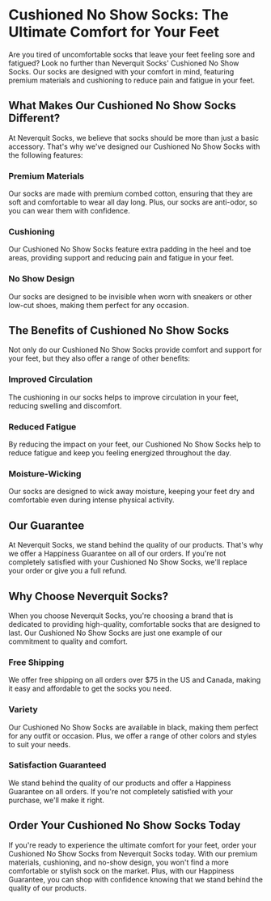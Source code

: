 # Cushioned No Show Socks: The Ultimate Comfort for Your Feet

Are you tired of uncomfortable socks that leave your feet feeling sore and fatigued? Look no further than Neverquit Socks' Cushioned No Show Socks. Our socks are designed with your comfort in mind, featuring premium materials and cushioning to reduce pain and fatigue in your feet.

## What Makes Our Cushioned No Show Socks Different?

At Neverquit Socks, we believe that socks should be more than just a basic accessory. That's why we've designed our Cushioned No Show Socks with the following features:

### Premium Materials

Our socks are made with premium combed cotton, ensuring that they are soft and comfortable to wear all day long. Plus, our socks are anti-odor, so you can wear them with confidence.

### Cushioning

Our Cushioned No Show Socks feature extra padding in the heel and toe areas, providing support and reducing pain and fatigue in your feet.

### No Show Design

Our socks are designed to be invisible when worn with sneakers or other low-cut shoes, making them perfect for any occasion.

## The Benefits of Cushioned No Show Socks

Not only do our Cushioned No Show Socks provide comfort and support for your feet, but they also offer a range of other benefits:

### Improved Circulation

The cushioning in our socks helps to improve circulation in your feet, reducing swelling and discomfort.

### Reduced Fatigue

By reducing the impact on your feet, our Cushioned No Show Socks help to reduce fatigue and keep you feeling energized throughout the day.

### Moisture-Wicking

Our socks are designed to wick away moisture, keeping your feet dry and comfortable even during intense physical activity.

## Our Guarantee

At Neverquit Socks, we stand behind the quality of our products. That's why we offer a Happiness Guarantee on all of our orders. If you're not completely satisfied with your Cushioned No Show Socks, we'll replace your order or give you a full refund.

## Why Choose Neverquit Socks?

When you choose Neverquit Socks, you're choosing a brand that is dedicated to providing high-quality, comfortable socks that are designed to last. Our Cushioned No Show Socks are just one example of our commitment to quality and comfort.

### Free Shipping

We offer free shipping on all orders over $75 in the US and Canada, making it easy and affordable to get the socks you need.

### Variety

Our Cushioned No Show Socks are available in black, making them perfect for any outfit or occasion. Plus, we offer a range of other colors and styles to suit your needs.

### Satisfaction Guaranteed

We stand behind the quality of our products and offer a Happiness Guarantee on all orders. If you're not completely satisfied with your purchase, we'll make it right.

## Order Your Cushioned No Show Socks Today

If you're ready to experience the ultimate comfort for your feet, order your Cushioned No Show Socks from Neverquit Socks today. With our premium materials, cushioning, and no-show design, you won't find a more comfortable or stylish sock on the market. Plus, with our Happiness Guarantee, you can shop with confidence knowing that we stand behind the quality of our products.